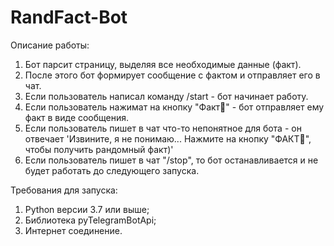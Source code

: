 # RandFact-Bot

Описание работы:
1) Бот парсит страницу, выделяя все необходимые данные (факт).
2) После этого бот формирует сообщение с фактом и отправляет его в чат.
3) Если пользователь написал  команду /start - бот начинает работу.
4) Если пользователь нажимат на кнопку "Факт🔎" - бот отправляет ему факт в виде сообщения.
5) Если пользователь пишет в чат что-то непонятное  для бота - он отвечает 'Извините, я не понимаю... Нажмите на кнопку "ФАКТ🔎", чтобы получить рандомный факт)'
5) Если пользователь пишет в чат "/stop", то бот останавливается
и не будет работать до следующего запуска.

Требования для запуска:
1) Python версии 3.7 или выше;
2) Библиотека pyTelegramBotApi;
3) Интернет соединение.
